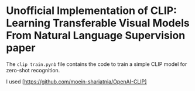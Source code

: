 # Unofficial Implementation of CLIP: Learning Transferable Visual Models From Natural Language Supervision paper

The ```clip train.pynb``` file contains the code to train a simple CLIP model for zero-shot recognition.

I used [https://github.com/moein-shariatnia/OpenAI-CLIP]

